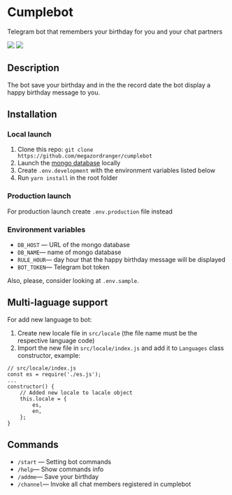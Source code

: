 # Cumplebot

Telegram bot that remembers your birthday for you and your chat partners

<!-- PROJECT SHIELDS -->

![](https://img.shields.io/badge/build-node-brightgreen) ![](https://img.shields.io/badge/license-MIT-green)

## Description

The bot save your birthday and in the the record date the bot display a happy birthday message to you.

## Installation

### Local launch

1. Clone this repo: `git clone https://github.com/megazordranger/cumplebot`
2. Launch the [mongo database](https://www.mongodb.com/) locally
3. Create `.env.development` with the environment variables listed below
4. Run `yarn install` in the root folder

### Production launch

For production launch create `.env.production` file instead

### Environment variables

-   `DB_HOST` — URL of the mongo database
-   `DB_NAME`— name of mongo database
-   `RULE_HOUR`— day hour that the happy birthday message will be displayed
-   `BOT_TOKEN`— Telegram bot token

Also, please, consider looking at `.env.sample`.

## Multi-laguage support

For add new language to bot:

1. Create new locale file in `src/locale` (the file name must be the respective language code)
2. Import the new file in `src/locale/index.js` and add it to `Languages` class constructor, example:

```
// src/locale/index.js
const es = require('./es.js');
...
constructor() {
    // Added new locale to lacale object
	this.locale = {
		es,
		en,
	};
}
```

## Commands

-   `/start` — Setting bot commands
-   `/help`— Show commands info
-   `/addme`— Save your birthday
-   `/channel`— Invoke all chat members registered in cumplebot
